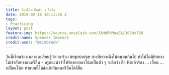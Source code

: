 ```yaml
---
title: ร้องโน้ตเป็นตัว ๆ ไม่ดึง
date: 2019-02-16 10:11:56 Z
tags:
- Practicing
layout: post
feature-img: https://source.unsplash.com/JAHdPHMoaEA/1024x768
credit-name: Spencer Imbrock
credit-user: "@simbrock"
---
```


วันนี้เรียนร้องเพลงและเรียนรู้ว่าเวลาร้อง improvise บางทีเราจะดึงโน้ตมากเกินไป ทำให้ไม่มีทิศทาง ไม่เข้ากับทางดนตรีอื่น - ครูแนะนำว่าให้ร้องออกมาโน้ตเป็นตัว ๆ จะดีกว่า คือ ฟังแล้วร้อง ... เอื้อน ... เปลี่ยนโน้ต ทำแบบนี้ได้ล้อเข้ากับดนตรีอื่นได้ดีขึ้น
